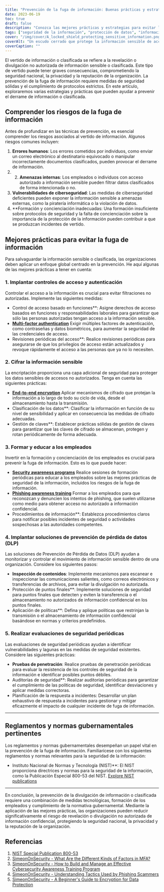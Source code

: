```yaml
---
title: "Prevención de la fuga de información: Buenas prácticas y estrategias para mejorar la seguridad"
date: 2023-06-19
toc: true
draft: false
description: "Conozca las mejores prácticas y estrategias para evitar la fuga de información y salvaguardar los datos confidenciales, garantizando una mayor seguridad y protección."
tags: ["seguridad de la información", "protección de datos", "información clasificada", "vertido de información", "estrategias de prevención", "buenas prácticas", "controles de acceso", "codificación", "formación de empleados", "ciberseguridad", "prevención de pérdida de datos", "evaluaciones de seguridad", "normativa gubernamental", "NIST", "amenazas internas", "vulnerabilidades de ciberseguridad", "error humano", "programas de sensibilización", "concienciación sobre el phishing", "Soluciones DLP", "control de acceso basado en funciones", "autenticación multifactor", "gestión de claves de cifrado", "protección de puntos finales", "inspección de contenidos", "auditorías de seguridad", "pruebas de penetración", "planificación de la respuesta a incidentes", "protocolos de seguridad", "protección de la información"]
cover: "/img/cover/A_locked_shield_protecting_sensitive_information.png"
coverAlt: "Un escudo cerrado que protege la información sensible de accesos no autorizados."
coverCaption: ""
---
```


El vertido de información o clasificada se refiere a la revelación o divulgación no autorizada de información sensible o clasificada. Este tipo de vertido puede tener graves consecuencias, comprometiendo la seguridad nacional, la privacidad y la reputación de la organización. La prevención de la fuga de información requiere medidas de seguridad sólidas y el cumplimiento de protocolos estrictos. En este artículo, exploraremos varias estrategias y prácticas que pueden ayudar a prevenir el derrame de información o clasificada.

## Comprender los riesgos de la fuga de información

Antes de profundizar en las técnicas de prevención, es esencial comprender los riesgos asociados al vertido de información. Algunos riesgos comunes incluyen:

1. **Errores humanos**: Los errores cometidos por individuos, como enviar un correo electrónico al destinatario equivocado o manipular incorrectamente documentos clasificados, pueden provocar el derrame de información.
2. 2. **Amenazas internas**: Los empleados o individuos con acceso autorizado a información sensible pueden filtrar datos clasificados de forma intencionada o no.
3. **Vulnerabilidades de ciberseguridad**: Las medidas de ciberseguridad deficientes pueden exponer la información sensible a amenazas externas, como la piratería informática o la violación de datos.
4. **Formación y concienciación inadecuadas: Una formación insuficiente sobre protocolos de seguridad y la falta de concienciación sobre la importancia de la protección de la información pueden contribuir a que se produzcan incidentes de vertido.

## Mejores prácticas para evitar la fuga de información

Para salvaguardar la información sensible o clasificada, las organizaciones deben aplicar un enfoque global centrado en la prevención. He aquí algunas de las mejores prácticas a tener en cuenta:

### 1. Implantar controles de acceso y autenticación

Controlar el acceso a la información es crucial para evitar filtraciones no autorizadas. Implemente las siguientes medidas:

- Control de acceso basado en funciones**: Asigne derechos de acceso basados en funciones y responsabilidades laborales para garantizar que sólo las personas autorizadas tengan acceso a la información sensible.
- [**Multi-factor authentication**](https://simeononsecurity.ch/articles/what-are-the-diferent-kinds-of-factors-in-mfa/) Exigir múltiples factores de autenticación, como contraseñas y datos biométricos, para aumentar la seguridad de las credenciales de acceso.
- Revisiones periódicas del acceso**: Realice revisiones periódicas para asegurarse de que los privilegios de acceso están actualizados y revoque rápidamente el acceso a las personas que ya no lo necesiten.

### 2. Cifrar la información sensible

La encriptación proporciona una capa adicional de seguridad para proteger los datos sensibles de accesos no autorizados. Tenga en cuenta las siguientes prácticas:

- [**End-to-end encryption**](https://simeononsecurity.ch/articles/a-beginners-guide-to-using-encryption-for-data-protection/) Aplicar mecanismos de cifrado que protejan la información a lo largo de todo su ciclo de vida, desde el almacenamiento hasta la transmisión.
- Clasificación de los datos**: Clasificar la información en función de su nivel de sensibilidad y aplicar en consecuencia las medidas de cifrado adecuadas.
- Gestión de claves**: Establecer prácticas sólidas de gestión de claves para garantizar que las claves de cifrado se almacenan, protegen y rotan periódicamente de forma adecuada.

### 3. Formar y educar a los empleados

Invertir en la formación y concienciación de los empleados es crucial para prevenir la fuga de información. Esto es lo que puede hacer:

- [**Security awareness programs**](https://simeononsecurity.ch/articles/how-to-build-and-manage-an-effective-cybersecurity-awareness-training-program/) Realice sesiones de formación periódicas para educar a los empleados sobre las mejores prácticas de seguridad de la información, incluidos los riesgos de la fuga de información.
- [**Phishing awareness training**](https://simeononsecurity.ch/articles/understanding-tactics-used-by-phising-scammers/) Formar a los empleados para que reconozcan y denuncien los intentos de phishing, que suelen utilizarse como medio para obtener acceso no autorizado a información confidencial.
- Procedimientos de información**: Establezca procedimientos claros para notificar posibles incidentes de seguridad o actividades sospechosas a las autoridades competentes.

### 4. Implantar soluciones de prevención de pérdida de datos (DLP)

Las soluciones de Prevención de Pérdida de Datos (DLP) ayudan a monitorizar y controlar el movimiento de información sensible dentro de una organización. Considere los siguientes pasos:

- **Inspección de contenidos**: Implemente mecanismos para escanear e inspeccionar las comunicaciones salientes, como correos electrónicos y transferencias de archivos, para evitar la divulgación no autorizada.
- Protección de puntos finales**: Implemente soluciones de seguridad para puntos finales que detecten y eviten la transferencia o el almacenamiento no autorizados de información confidencial en los puntos finales.
- Aplicación de políticas**: Defina y aplique políticas que restrinjan la transmisión o el almacenamiento de información confidencial basándose en normas y criterios predefinidos.

### 5. Realizar evaluaciones de seguridad periódicas

Las evaluaciones de seguridad periódicas ayudan a identificar vulnerabilidades y lagunas en las medidas de seguridad existentes. Considere las siguientes prácticas:

- **Pruebas de penetración**: Realice pruebas de penetración periódicas para evaluar la resistencia de los controles de seguridad de la información e identificar posibles puntos débiles.
- Auditorías de seguridad**: Realizar auditorías periódicas para garantizar el cumplimiento de las políticas de seguridad, identificar desviaciones y aplicar medidas correctoras.
- Planificación de la respuesta a incidentes: Desarrollar un plan exhaustivo de respuesta a incidentes para gestionar y mitigar eficazmente el impacto de cualquier incidente de fuga de información.

______

## Reglamentos y normas gubernamentales pertinentes

Los reglamentos y normas gubernamentales desempeñan un papel vital en la prevención de la fuga de información. Familiarícese con los siguientes reglamentos y normas relevantes para la seguridad de la información:

- Instituto Nacional de Normas y Tecnología (NIST)**: El NIST proporciona directrices y normas para la seguridad de la información, como la Publicación Especial 800-53 del NIST. [Explore NIST publications](https://csrc.nist.gov/publications/detail/sp/800-53/rev-5/final)

______

En conclusión, la prevención de la divulgación de información o clasificada requiere una combinación de medidas tecnológicas, formación de los empleados y cumplimiento de la normativa gubernamental. Mediante la aplicación de las mejores prácticas, las organizaciones pueden reducir significativamente el riesgo de revelación o divulgación no autorizada de información confidencial, protegiendo la seguridad nacional, la privacidad y la reputación de la organización.

## Referencias

1. [NIST Special Publication 800-53](https://csrc.nist.gov/publications/detail/sp/800-53/rev-5/final)
2. [SimeonOnSecurity - What Are the Different Kinds of Factors in MFA?](https://simeononsecurity.ch/articles/what-are-the-diferent-kinds-of-factors-in-mfa/)
3. [SimeonOnSecurity - How to Build and Manage an Effective Cybersecurity Awareness Training Program](https://simeononsecurity.ch/articles/how-to-build-and-manage-an-effective-cybersecurity-awareness-training-program/)
4. [SimeonOnSecurity - Understanding Tactics Used by Phishing Scammers](https://simeononsecurity.ch/articles/understanding-tactics-used-by-phising-scammers/)
5. [SimeonOnSecurity - A Beginner's Guide to Encryption for Data Protection](https://simeononsecurity.ch/articles/a-beginners-guide-to-using-encryption-for-data-protection/)
